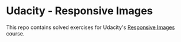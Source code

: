 # Udacity - Responsive Images
This repo contains solved exercises for Udacity's [Responsive Images](https://www.udacity.com/course/responsive-images--ud882) course.
